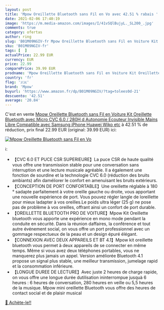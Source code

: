 ```yaml
---
layout: post
title: 'Mpow Oreillette Bluetooth sans Fil en Vo avec 42.51 % rabais '
date: 2021-02-06 17:40:19
image: 'https://m.media-amazon.com/images/I/41vSQlBujyL._SL200_.jpg'
comments: true
category: ofertas
author: ring
slug: 'B01M09NGIV-fr Mpow Oreillette Bluetooth sans Fil en Voiture Kit...'
sku: 'B01M09NGIV-fr'
tags: [  ]
actualPrice: 22.99 EUR
currency: EUR
price: 22.99
comparePrice: 39.99 EUR
prodname: 'Mpow Oreillette Bluetooth sans Fil en Voiture Kit Oreillette Bluetooth avec Micro CVC 6.0 / 280H d Autonomie Ecouteur Invisible Mains Libre Compatible avec Samsung  iPhone  Huawei  Wiko  etc'
country: 'fr'
flag: '🇫🇷'
brand: 'Mpow'
buyurl: 'https://www.amazon.fr/dp/B01M09NGIV/?tag=tolees0d-21'
descuento: '42.51'
average: '20.84'
---
```


C'est en vente [Mpow Oreillette Bluetooth sans Fil en Voiture Kit Oreillette Bluetooth avec Micro CVC 6.0 / 280H d Autonomie Ecouteur Invisible Mains Libre Compatible avec Samsung  iPhone  Huawei  Wiko  etc](https://www.amazon.fr/dp/B01M09NGIV/?tag=tolees0d-21)  à  42.51 % de réduction, prix final  22.99 EUR (original: 39.99 EUR) ici:

[![Mpow Oreillette Bluetooth sans Fil en Vo](https://m.media-amazon.com/images/I/41vSQlBujyL._SL200_.jpg)](https://www.amazon.fr/dp/B01M09NGIV/?tag=tolees0d-21)

ℹ️:

- 【CVC 6.0 ET PUCE CSR SUPERIEURE】La puce CSR de haute qualité vous offre une transmission stable pour une conversation sans interruption et une lecture musicale agréable. Il a également une fonction de sourdine et la technologie CVC 6.0 (réduction des bruits ambiants) afin daméliorer le confort en amenuisant les bruits extérieurs.
- 【CONCEPTION DE PORT CONFORTABLE】Une oreillette réglable à 180 ° sadapte parfaitement à votre oreille gauche ou droite, vous apportant une nouvelle expérience de port. Vous pouvez régler langle de loreillette pour mieux ladapter à vos oreilles.Le poids ultra léger (25 g) ne pose pas de problème à vos oreilles, offrant ainsi un confort de port durable.
- 【OREILLETTE BLUETOOTH PRO DE VOITURE】Mpow Kit Oreillette bluetooth vous apporte une expérience en mono mode pendant la conduite en sécurité. Dans la réunion daffaires, la conférence et tout autre événement social, on vous offre un port professionnel avec un gommage respectueux de la peau et un design épuré élégant.
- 【CONNEXION AVEC DEUX APPAREILS ET BT 4.1】Mpow kit oreillette bluetooth vous permet à deux appareils de se connecter en même temps. Même si vous avez deux téléphones portables, vous ne manquerez plus jamais un appel. Version améliorée Bluetooth 4.1 propose un signal plus stable, une meilleur transmission, jumelage rapid et la consommation inférieure.
- 【LONGUE DUREE DE LECTURE】Avec juste 2 heures de charge rapide, on vous offre une longue durée dutilisation ininterrompue jusquà 6 heures : 6 heures de conversation, 280 heures en veille ou 5,5 heures de la musique. Mpow mini oreillette Bluetooth vous offre des heures de contact social et de plaisir musical

[🛒 Achète-le!!](https://www.amazon.fr/dp/B01M09NGIV/?tag=tolees0d-21)

